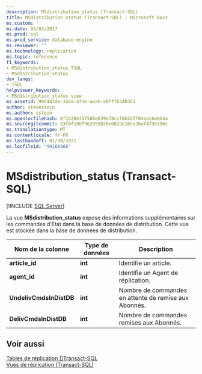 ```yaml
---
description: MSdistribution_status (Transact-SQL)
title: MSdistribution_status (Transact-SQL) | Microsoft Docs
ms.custom: ''
ms.date: 03/03/2017
ms.prod: sql
ms.prod_service: database-engine
ms.reviewer: ''
ms.technology: replication
ms.topic: reference
f1_keywords:
- MSdistribution_status_TSQL
- MSdistribution_status
dev_langs:
- TSQL
helpviewer_keywords:
- MSdistribution_status view
ms.assetid: 90d447de-3a4a-4f3e-aeab-e8fff6348361
author: stevestein
ms.author: sstein
ms.openlocfilehash: 0f1b28e357588e039e78ccf862d7f04aac6e024a
ms.sourcegitcommit: 33f0f190f962059826e002be165a2bef4f9e350c
ms.translationtype: MT
ms.contentlocale: fr-FR
ms.lasthandoff: 01/30/2021
ms.locfileid: "99160368"
---
```

# <a name="msdistribution_status-transact-sql"></a>MSdistribution_status (Transact-SQL)
[!INCLUDE [SQL Server](../../includes/applies-to-version/sqlserver.md)]

  La vue **MSdistribution_status** expose des informations supplémentaires sur les commandes d’État dans la base de données de distribution. Cette vue est stockée dans la base de données de distribution.  
  
|Nom de la colonne|Type de données|Description|  
|-----------------|---------------|-----------------|  
|**article_id**|**int**|Identifie un article.|  
|**agent_id**|**int**|Identifie un Agent de réplication.|  
|**UndelivCmdsInDistDB**|**int**|Nombre de commandes en attente de remise aux Abonnés.|  
|**DelivCmdsInDistDB**|**int**|Nombre de commandes remises aux Abonnés.|  
  
## <a name="see-also"></a>Voir aussi  
 [Tables de réplication &#40;&#41;Transact-SQL ](../../relational-databases/system-tables/replication-tables-transact-sql.md)   
 [Vues de réplication &#40;Transact-SQL&#41;](../../relational-databases/system-views/replication-views-transact-sql.md)  
  
  
